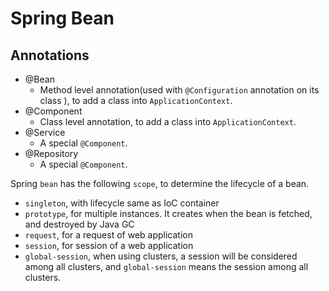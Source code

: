 # Spring Bean



## Annotations

- @Bean
  - Method level annotation(used with `@Configuration` annotation on its class ), to add a class into `ApplicationContext`.
- @Component
  - Class level annotation, to add a class into `ApplicationContext`.
- @Service
  - A special `@Component`.
- @Repository
  - A special `@Component`.



Spring `bean` has the following `scope`, to determine the lifecycle of a bean.

- `singleton`, with lifecycle same as IoC container
- `prototype`, for multiple instances. It creates when the bean is fetched, and destroyed by Java GC
- `request`, for a request of web application
- `session`, for session of a web application
- `global-session`, when using clusters, a session will be considered among all clusters, and `global-session`  means the session among all clusters.

